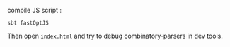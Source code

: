 compile JS script :

    sbt fastOptJS

Then open `index.html` and try to debug combinatory-parsers in dev tools.